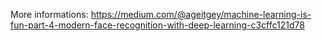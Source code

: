 More informations: https://medium.com/@ageitgey/machine-learning-is-fun-part-4-modern-face-recognition-with-deep-learning-c3cffc121d78
